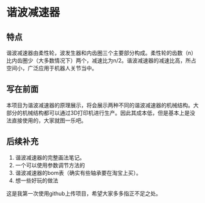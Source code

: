 # 谐波减速器
## 特点
谐波减速器由柔性轮，波发生器和内齿圈三个主要部分构成。柔性轮的齿数（n）比内齿圈少（大多数情况下）两个，减速比为n/2。谐波减速器的减速比高，所占空间小，广泛应用于机器人关节当中。
## 写在前面
本项目为谐波减速器的原理展示，将会展示两种不同的谐波减速器的机械结构。大部分的机械结构都可以通过3D打印机进行生产。因此其成本低，但是基本上是没法直接使用的，大家就图一乐吧。

## 后续补充
1. 谐波减速器的完整画法笔记。
2. 一个可以使用参数调节方法的
3. 谐波减速器的bom表（确实有些轴承要在淘宝上买）。
4. 想一些好玩的做法

这是我第一次使用github上传项目，希望大家多多指正不足之处。
